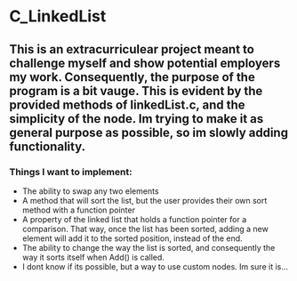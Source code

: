 # C_LinkedList
## This is an extracurriculear project meant to challenge myself and show potential employers my work. Consequently, the purpose of the program is a bit vauge. This is evident by the provided methods of linkedList.c, and the simplicity of the node. Im trying to make it as general purpose as possible, so im slowly adding functionality.

### Things I want to implement:
- The ability to swap any two elements
- A method that will sort the list, but the user provides their own sort method with a function pointer
- A property of the linked list that holds a function pointer for a comparison. That way, once the list has been sorted, adding a new element will add it to the sorted position, instead of the end.
- The ability to change the way the list is sorted, and consequently the way it sorts itself when Add() is called.
- I dont know if its possible, but a way to use custom nodes. Im sure it is...

